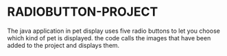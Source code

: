 # RADIOBUTTON-PROJECT
The java application in pet display uses five radio buttons to let you choose which kind of pet is displayed.
the code calls the images that have been added to the project and displays them.
